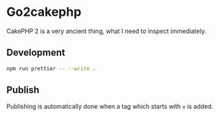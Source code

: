 # Go2cakephp

CakePHP 2 is a very ancient thing, what I need to inspect immediately.

## Development

```sh
npm run prettier -- --write .
```

## Publish

Publishing is automatically done when a tag which starts with `v` is added.

